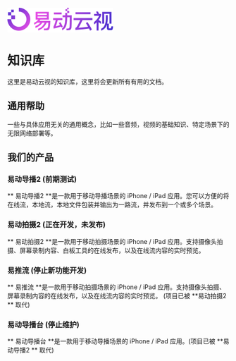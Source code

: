 ![logo](/images/img_yidongyunshi_logo.png)
# 知识库

这里是易动云视的知识库，这里将会更新所有有用的文档。

## 通用帮助

一些与具体应用无关的通用概念，比如一些音频，视频的基础知识、特定场景下的无限网络部署等。

## 我们的产品

### 易动导播2 (前期测试)

** 易动导播2 **是一款用于移动导播场景的 iPhone / iPad 应用。您可以方便的将在线流，本地流，本地文件包装并输出为一路流，并发布到一个或多个场景。

### 易动拍摄2 (正在开发，未发布)

** 易动拍摄2 **是一款用于移动拍摄场景的 iPhone / iPad 应用。支持摄像头拍摄、屏幕录制内容、白板工具的在线发布，以及在线流内容的实时预览。

### 易推流 (停止新功能开发)

** 易推流 **是一款用于移动拍摄场景的 iPhone / iPad 应用。支持摄像头拍摄、屏幕录制内容的在线发布，以及在线流内容的实时预览。 (项目已被 **易动拍摄2 ** 取代)

### 易动导播台 (停止维护)

** 易动导播台 **是一款用于移动导播场景的 iPhone / iPad 应用。(项目已被 **易动导播2 ** 取代)